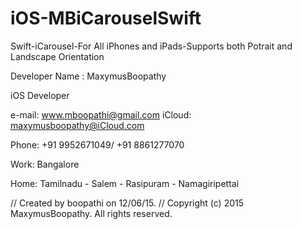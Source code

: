 # iOS-MBiCarouselSwift
Swift-iCarousel-For All iPhones and iPads-Supports both Potrait and Landscape Orientation

Developer Name : MaxymusBoopathy

iOS Developer

e-mail: www.mboopathi@gmail.com
iCloud: maxymusboopathy@iCloud.com

Phone: +91 9952671049/ +91 8861277070

Work: Bangalore

Home: Tamilnadu - Salem - Rasipuram - Namagiripettai


//  Created by boopathi on 12/06/15.
//  Copyright (c) 2015 MaxymusBoopathy. All rights reserved.


